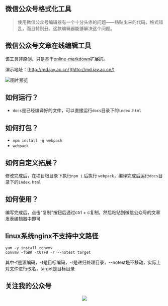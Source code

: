## 微信公众号格式化工具

> 使用微信公众号编辑器有一个十分头疼的问题——粘贴出来的代码，格式错乱，而且特别丑。这款编辑器能够解决这个问题。

## 微信公众号文章在线编辑工具

该工具非原创，只是基于[online-markdown](https://github.com/barretlee/online-markdown)扩展的。

演示地址：[http://md.jay.ac.cn/](http://md.jay.ac.cn/)

![图片预览](./imgs/demo.png)

## 如何运行？

- `docs`是已经编译好的文件，可以直接运行`docs`目录下的`index.html`

## 如何打包？

- `npm install -g webpack`
- `webpack`

## 如何自定义拓展？

修改完成后，在项目根目录下执行`npm i` 后执行 `webpack`，编译完成后运行`docs`目录下的`index.html`

## 如何使用？

编写完成后，点击“复制”按钮后通过ctrl + c复制，然后粘贴到微信公众号的文章发表编辑器中即可

## linux系统nginx不支持中文路径

```$xslt
yum -y install convmv
convmv -fGBK -tUTF8 -r --notest target
```
其中-f是源编码，-t是目标编码，-r是递归处理目录，--notest是不移动，实际上对文件进行改名，target是目标目录

## 关注我的公众号

<center>
<img src="./imgs/wechat.png">
</center>
